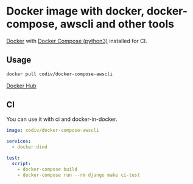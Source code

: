 # Docker image with docker, docker-compose, awscli and other tools

[Docker](https://hub.docker.com/_/docker/) with [Docker Compose (python3)](https://github.com/docker/compose) installed for CI.

## Usage

```bash
docker pull codiv/docker-compose-awscli
```

[Docker Hub](https://hub.docker.com/r/codiv/docker-compose-awscli)

## CI

You can use it with ci and docker-in-docker.

```yml
image: codiv/docker-compose-awscli

services:
  - docker:dind

test:
  script:
    - docker-compose build
    - docker-compose run --rm django make ci-test
``` 
